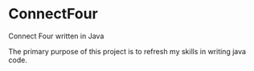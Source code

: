 # ConnectFour
Connect Four written in Java

The primary purpose of this project is to refresh my skills in writing java code.
